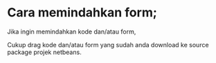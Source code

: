# Cara memindahkan form;

Jika ingin memindahkan kode dan/atau form,

Cukup drag kode dan/atau form yang sudah anda download ke source package projek netbeans.
